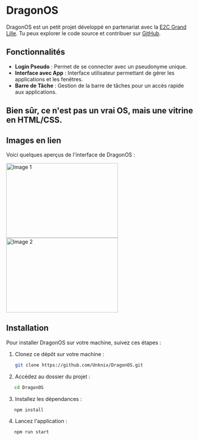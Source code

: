 # DragonOS

DragonOS est un petit projet développé en partenariat avec la [E2C Grand Lille](https://e2c-grandlille.fr/). Tu peux explorer le code source et contribuer sur [GitHub](https://github.com/Unknix/DragonOS).

## Fonctionnalités
- **Login Pseudo** : Permet de se connecter avec un pseudonyme unique.
- **Interface avec App** : Interface utilisateur permettant de gérer les applications et les fenêtres.
- **Barre de Tâche** : Gestion de la barre de tâches pour un accès rapide aux applications.

## Bien sûr, ce n'est pas un vrai OS, mais une vitrine en HTML/CSS.

## Images en lien

Voici quelques aperçus de l'interface de DragonOS :

<img src="https://cdn.discordapp.com/attachments/1257558551518384128/1319084364109185144/image.png?ex=6764ac8b&is=67635b0b&hm=b4c86528c3bf0a2740d6e77f0fbd21d801b4b4d3a4301f030d076d539ef95f68&" alt="Image 1" width="300" height="200">

<img src="https://cdn.discordapp.com/attachments/1257558551518384128/1319084771850190889/image.png?ex=6764aced&is=67635b6d&hm=ef0bf4730e9ee290b8f77e8709d54af83d6ec23676fadc804c50b79ff1a413e0&" alt="Image 2" width="300" height="200">

## Installation

Pour installer DragonOS sur votre machine, suivez ces étapes :

1. Clonez ce dépôt sur votre machine :
   ```bash
   git clone https://github.com/Unknix/DragonOS.git


   ```
2. Accédez au dossier du projet :
```bash
   cd DragonOS
```
3. Installez les dépendances :
```
   npm install
```
4. Lancez l'application :
```
   npm run start
```
